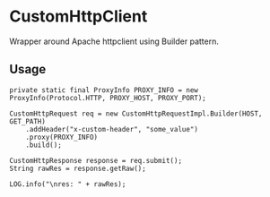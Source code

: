 # CustomHttpClient #

Wrapper around Apache httpclient using Builder pattern.

## Usage ##

````
private static final ProxyInfo PROXY_INFO = new ProxyInfo(Protocol.HTTP, PROXY_HOST, PROXY_PORT);

CustomHttpRequest req = new CustomHttpRequestImpl.Builder(HOST, GET_PATH)
    .addHeader("x-custom-header", "some_value")
    .proxy(PROXY_INFO)
    .build();

CustomHttpResponse response = req.submit();
String rawRes = response.getRaw();

LOG.info("\nres: " + rawRes);
````
